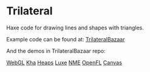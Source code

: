 # Trilateral
Haxe code for drawing lines and shapes with triangles.

Example code can be found at:
[TrilateralBazaar](https://github.com/nanjizal/TrilateralBazaar/)

And the demos in TrilateralBazaar repo:

[WebGL](https://nanjizal.github.io/TrilateralBazaar/demo/binWebGL/)
[Kha](https://nanjizal.github.io/TrilateralBazaar/toolkitTest/build/html5/)
[Heaps](https://nanjizal.github.io/TrilateralBazaar/toolkitTest/binHeaps/)
[Luxe](https://nanjizal.github.io/TrilateralBazaar/toolkitTest/binLuxe/web/)
[NME](https://nanjizal.github.io/TrilateralBazaar/toolkitTest/binNme/jsprime/TestFlash/)
[OpenFL](https://nanjizal.github.io/TrilateralBazaar/toolkitTest/openFL/)
[Canvas](https://nanjizal.github.io/TrilateralBazaar/toolkitTest/binCanvas/?a=refresh)

